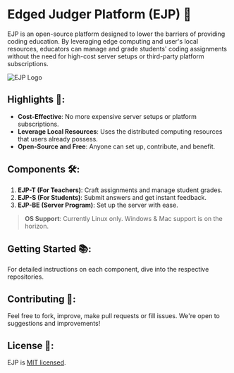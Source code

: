 # Edged Judger Platform (EJP) 🚀

EJP is an open-source platform designed to lower the barriers of providing coding education. By leveraging edge computing and user's local resources, educators can manage and grade students' coding assignments without the need for high-cost server setups or third-party platform subscriptions.

![EJP Logo](url-to-your-logo-if-you-have-one.png)

## Highlights 🌟:
- **Cost-Effective**: No more expensive server setups or platform subscriptions.
- **Leverage Local Resources**: Uses the distributed computing resources that users already possess.
- **Open-Source and Free**: Anyone can set up, contribute, and benefit.

## Components 🛠:
1. **EJP-T (For Teachers)**: Craft assignments and manage student grades.
2. **EJP-S (For Students)**: Submit answers and get instant feedback.
3. **EJP-BE (Server Program)**: Set up the server with ease.

> **OS Support**: Currently Linux only. Windows & Mac support is on the horizon.

## Getting Started 📚:
For detailed instructions on each component, dive into the respective repositories.

## Contributing 🤝:
Feel free to fork, improve, make pull requests or fill issues. We're open to suggestions and improvements!

## License 📄:
EJP is [MIT licensed](./LICENSE).
